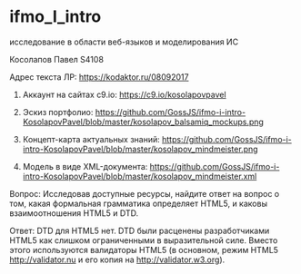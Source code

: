 # ifmo_I_intro
исследование в области веб-языков и моделирования ИС

Косолапов Павел
S4108

Адрес текста ЛР:
https://kodaktor.ru/08092017

1. Аккаунт на сайтах c9.io:
https://c9.io/kosolapovpavel

2. Эскиз портфолио:
https://github.com/GossJS/ifmo-i-intro-KosolapovPavel/blob/master/kosolapov_balsamiq_mockups.png

3. Концепт-карта актуальных знаний:
https://github.com/GossJS/ifmo-i-intro-KosolapovPavel/blob/master/kosolapov_mindmeister.png

4. Модель в виде XML-документа:
https://github.com/GossJS/ifmo-i-intro-KosolapovPavel/blob/master/kosolapov_mindmeister.xml


Вопрос:
Исследовав доступные ресурсы, найдите ответ на вопрос о том, какая формальная грамматика определяет HTML5, и каковы взаимоотношения HTML5 и DTD.

Ответ:
DTD для HTML5 нет.
DTD были расценены разработчиками HTML5 как слишком ограниченными в выразительной силе. Вместо этого используются валидаторы HTML5 (в основном, режим HTML5 http://validator.nu и его копия на http://validator.w3.org).
